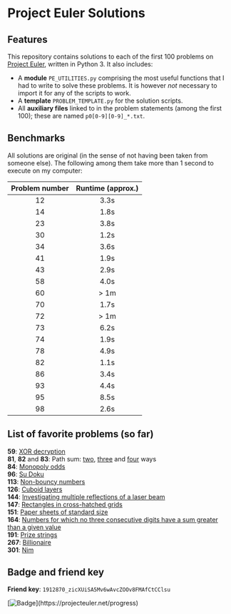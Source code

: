 # Project Euler Solutions

## Features

This repository contains solutions to each of the first
100 problems on [Project Euler](https://www.projecteuler.net), written in
Python 3. It also includes:

* A __module__ `PE_UTILITIES.py` comprising the most useful functions that I
  had to write to solve these problems. It is however _not_ necessary to import
  it for any of the scripts to work.
* A __template__ `PROBLEM_TEMPLATE.py` for the solution scripts.
* All __auxiliary files__ linked to in the problem statements (among the first
  100); these are named `p0[0-9][0-9]_*.txt`.


## Benchmarks

All solutions are original (in the sense of not having been taken from someone
else). The following among them take more than 1 second to execute on my
computer:

| Problem number   | Runtime (approx.)   |
| :--------------: | :-----------------: |
| 12 | 3.3s |
| 14 | 1.8s |
| 23 | 3.8s |
| 30 | 1.2s |
| 34 | 3.6s |
| 41 | 1.9s | 
| 43 | 2.9s |
| 58 | 4.0s | 
| 60 | > 1m |
| 70 | 1.7s |
| 72 | > 1m |
| 73 | 6.2s |
| 74 | 1.9s |
| 78 | 4.9s |
| 82 | 1.1s |
| 86 | 3.4s |
| 93 | 4.4s |
| 95 | 8.5s |
| 98 | 2.6s |


## List of favorite problems (so far)

__59__: [XOR decryption](https://projecteuler.net/problem=59)  
__81__, __82__ and __83__: Path sum:
[two](https://projecteuler.net/problem=81),
[three](https://projecteuler.net/problem=82) and
[four](https://projecteuler.net/problem=83) ways  
__84__: [Monopoly odds](https://projecteuler.net/problem=84)  
__96__: [Su Doku](https://projecteuler.net/problem=96)  
__113__: [Non-bouncy numbers](https://projecteuler.net/problem=113)  
__126__: [Cuboid layers](https://projecteuler.net/problem=126)  
__144__: [Investigating multiple reflections of a laser
beam](https://projecteuler.net/problem=144)  
__147__: [Rectangles in cross-hatched grids](https://projecteuler.net/problem=147)  
__151__: [Paper sheets of standard size](https://projecteuler.net/problem=151)  
__164__: [Numbers for which no three
consecutive digits have a sum greater than a given value](https://projecteuler.net/problem=164)  
__191__: [Prize strings](https://projecteuler.net/problem=191)  
__267__: [Billionaire](https://projecteuler.net/problem=267)  
__301__: [Nim](https://projecteuler.net/problem=301)  


## Badge and friend key
  
__Friend key__: `1912870_zicXUiSA5Mv6wAvcZOOv8FMAfCtCClsu`

[![Badge](https://projecteuler.net/profile/pzuehlke.png?)](https://projecteuler.net/progress)
